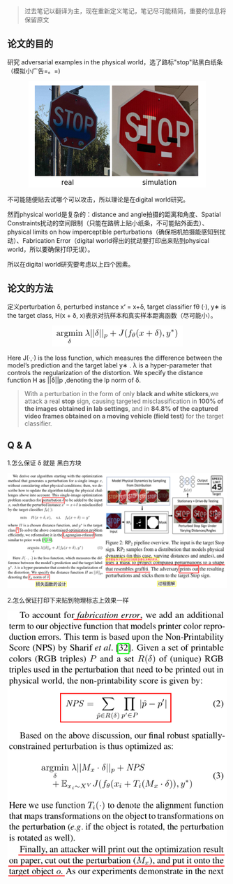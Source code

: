 > 过去笔记以翻译为主，现在重新定义笔记，笔记尽可能精简，重要的信息将保留原文

## 论文的目的

研究 adversarial examples in the physical world，选了路标"stop"贴黑白纸条（模拟小广告=。=)

<div align=center><img src="/images/22333.png"/></div>

不可能随便贴去试哪个可以攻击，所以理论是在digital world研究。

然而physical world是复杂的：distance and angle拍摄的距离和角度、Spatial Constraints扰动的空间限制（只能在路牌上贴小纸条，不可能贴外面去）、physical limits on how imperceptible perturbations（确保相机拍摄能感知到扰动）、Fabrication Error（digital world得出的扰动要打印出来贴到physical world，所以要确保打印无误）。

所以在digital world研究要考虑以上四个因素。

## 论文的方法

定义perturbation δ, perturbed instance x‘ = x+δ, target classifier fθ (·), y∗ is the target class, H(x + δ, x)表示对抗样本和真实样本距离函数（尽可能小）。

<div align=center><img src="/images/22444.png"/></div>

Here J(·,·) is the loss function, which measures the difference between the model’s prediction and the target label y∗ . λ is a hyper-parameter that controls the regularization of the distortion. We specify the distance function H as ||δ||p ,denoting the lp norm of δ.

> With a perturbation in the form of only **black and white stickers**,we attack a real **stop** sign, causing targeted misclassification in **100% of the images obtained in lab settings**, and in **84.8% of the captured video frames obtained on a moving vehicle (field test)** for the target classifier.



## Q & A

1.怎么保证 δ 就是 黑白方块

<div align=center><img src="/images/Screenshot from 2018-09-13 20-33-59.png"/></div>

2.怎么保证打印下来贴到物理标志上效果一样

<div align=center><img src="/images/Screenshot from 2018-09-13 20-43-45.png"/></div>

